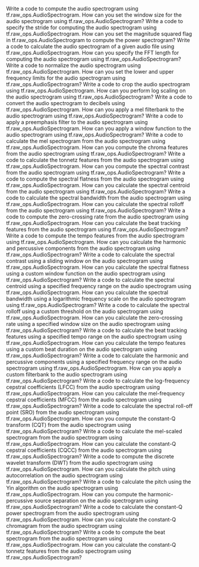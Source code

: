 Write a code to compute the audio spectrogram using tf.raw_ops.AudioSpectrogram.
How can you set the window size for the audio spectrogram using tf.raw_ops.AudioSpectrogram?
Write a code to specify the stride for computing the audio spectrogram using tf.raw_ops.AudioSpectrogram.
How can you set the magnitude squared flag in tf.raw_ops.AudioSpectrogram to compute the power spectrogram?
Write a code to calculate the audio spectrogram of a given audio file using tf.raw_ops.AudioSpectrogram.
How can you specify the FFT length for computing the audio spectrogram using tf.raw_ops.AudioSpectrogram?
Write a code to normalize the audio spectrogram using tf.raw_ops.AudioSpectrogram.
How can you set the lower and upper frequency limits for the audio spectrogram using tf.raw_ops.AudioSpectrogram?
Write a code to crop the audio spectrogram using tf.raw_ops.AudioSpectrogram.
How can you perform log scaling on the audio spectrogram using tf.raw_ops.AudioSpectrogram?
Write a code to convert the audio spectrogram to decibels using tf.raw_ops.AudioSpectrogram.
How can you apply a mel filterbank to the audio spectrogram using tf.raw_ops.AudioSpectrogram?
Write a code to apply a preemphasis filter to the audio spectrogram using tf.raw_ops.AudioSpectrogram.
How can you apply a window function to the audio spectrogram using tf.raw_ops.AudioSpectrogram?
Write a code to calculate the mel spectrogram from the audio spectrogram using tf.raw_ops.AudioSpectrogram.
How can you compute the chroma features from the audio spectrogram using tf.raw_ops.AudioSpectrogram?
Write a code to calculate the tonnetz features from the audio spectrogram using tf.raw_ops.AudioSpectrogram.
How can you compute the spectral contrast from the audio spectrogram using tf.raw_ops.AudioSpectrogram?
Write a code to compute the spectral flatness from the audio spectrogram using tf.raw_ops.AudioSpectrogram.
How can you calculate the spectral centroid from the audio spectrogram using tf.raw_ops.AudioSpectrogram?
Write a code to calculate the spectral bandwidth from the audio spectrogram using tf.raw_ops.AudioSpectrogram.
How can you calculate the spectral rolloff from the audio spectrogram using tf.raw_ops.AudioSpectrogram?
Write a code to compute the zero-crossing rate from the audio spectrogram using tf.raw_ops.AudioSpectrogram.
How can you calculate the beat tracking features from the audio spectrogram using tf.raw_ops.AudioSpectrogram?
Write a code to compute the tempo features from the audio spectrogram using tf.raw_ops.AudioSpectrogram.
How can you calculate the harmonic and percussive components from the audio spectrogram using tf.raw_ops.AudioSpectrogram?
Write a code to calculate the spectral contrast using a sliding window on the audio spectrogram using tf.raw_ops.AudioSpectrogram.
How can you calculate the spectral flatness using a custom window function on the audio spectrogram using tf.raw_ops.AudioSpectrogram?
Write a code to calculate the spectral centroid using a specified frequency range on the audio spectrogram using tf.raw_ops.AudioSpectrogram.
How can you calculate the spectral bandwidth using a logarithmic frequency scale on the audio spectrogram using tf.raw_ops.AudioSpectrogram?
Write a code to calculate the spectral rolloff using a custom threshold on the audio spectrogram using tf.raw_ops.AudioSpectrogram.
How can you calculate the zero-crossing rate using a specified window size on the audio spectrogram using tf.raw_ops.AudioSpectrogram?
Write a code to calculate the beat tracking features using a specified tempo range on the audio spectrogram using tf.raw_ops.AudioSpectrogram.
How can you calculate the tempo features using a custom beat duration on the audio spectrogram using tf.raw_ops.AudioSpectrogram?
Write a code to calculate the harmonic and percussive components using a specified frequency range on the audio spectrogram using tf.raw_ops.AudioSpectrogram.
How can you apply a custom filterbank to the audio spectrogram using tf.raw_ops.AudioSpectrogram?
Write a code to calculate the log-frequency cepstral coefficients (LFCC) from the audio spectrogram using tf.raw_ops.AudioSpectrogram.
How can you calculate the mel-frequency cepstral coefficients (MFCC) from the audio spectrogram using tf.raw_ops.AudioSpectrogram?
Write a code to calculate the spectral roll-off point (SRO) from the audio spectrogram using tf.raw_ops.AudioSpectrogram.
How can you compute the constant-Q transform (CQT) from the audio spectrogram using tf.raw_ops.AudioSpectrogram?
Write a code to calculate the mel-scaled spectrogram from the audio spectrogram using tf.raw_ops.AudioSpectrogram.
How can you calculate the constant-Q cepstral coefficients (CQCC) from the audio spectrogram using tf.raw_ops.AudioSpectrogram?
Write a code to compute the discrete wavelet transform (DWT) from the audio spectrogram using tf.raw_ops.AudioSpectrogram.
How can you calculate the pitch using autocorrelation on the audio spectrogram using tf.raw_ops.AudioSpectrogram?
Write a code to calculate the pitch using the Yin algorithm on the audio spectrogram using tf.raw_ops.AudioSpectrogram.
How can you compute the harmonic-percussive source separation on the audio spectrogram using tf.raw_ops.AudioSpectrogram?
Write a code to calculate the constant-Q power spectrogram from the audio spectrogram using tf.raw_ops.AudioSpectrogram.
How can you calculate the constant-Q chromagram from the audio spectrogram using tf.raw_ops.AudioSpectrogram?
Write a code to compute the beat spectrogram from the audio spectrogram using tf.raw_ops.AudioSpectrogram.
How can you calculate the constant-Q tonnetz features from the audio spectrogram using tf.raw_ops.AudioSpectrogram?
